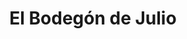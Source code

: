---
title: "El Bodegón de Julio"
url: /ciudad-guayana-puerto-ordaz/el-bodegon-de-julio/
shop: Spirituosen
---